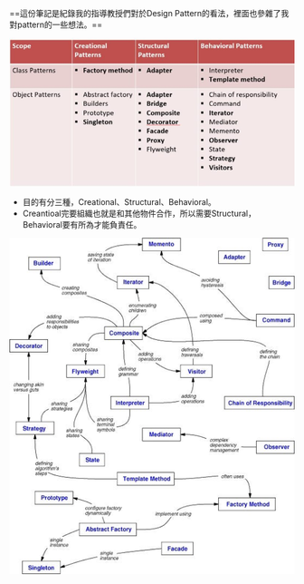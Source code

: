 ==這份筆記是紀錄我的指導教授們對於Design Pattern的看法，裡面也參雜了我對pattern的一些想法。==


![Pattern_Overview](img/Pattern_Overview.jpg)
- 目的有分三種，Creational、Structural、Behavioral。
- Creantioal完要組織也就是和其他物件合作，所以需要Structural，Behavioral要有所為才能負責任。

![Design_Pattern_Relationships](img/Design_Pattern_Relationships.jpg)